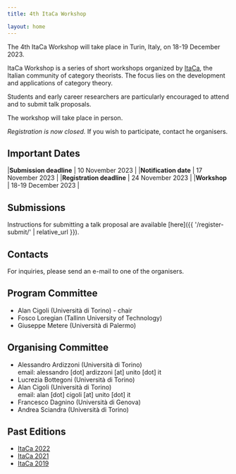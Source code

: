 ```yaml
---
title: 4th ItaCa Workshop 

layout: home
---
```


The 4th ItaCa Workshop will take place in Turin, Italy, on 18-19 December 2023. 

ItaCa Workshop is a series of short workshops organized by [ItaCa](https://progetto-itaca.github.io), the Italian community of category theorists. The focus lies on the development and applications of category theory.

Students and early career researchers are particularly encouraged to attend and to submit talk proposals.

The workshop will take place in person.

*Registration is now closed.* If you wish to participate, contact he organisers. 


## Important Dates

|**Submission deadline**   | 10 November 2023    |
|**Notification date**     | 17 November 2023    |
|**Registration deadline** | 24 November 2023    |
|**Workshop**              | 18-19 December 2023 |


## Submissions

Instructions for submitting a talk proposal are available [here]({{ '/register-submit/' | relative_url }}). 

## Contacts 

For inquiries, please send an e-mail to one of the organisers. 


## Program Committee
* Alan Cigoli (Università di Torino) - chair 
* Fosco Loregian (Tallinn University of Technology) 
* Giuseppe Metere (Università di Palermo) 

## Organising Committee 
* Alessandro Ardizzoni (Università di Torino)  
  email: alessandro [dot] ardizzoni [at] unito [dot] it 
* Lucrezia Bottegoni (Università di Torino) 
* Alan Cigoli (Università di Torino)  
  email: alan [dot] cigoli [at] unito [dot] it 
* Francesco Dagnino (Università di Genova) 
* Andrea Sciandra (Università di Torino) 

## Past Editions 
* [ItaCa 2022](https://progetto-itaca.github.io/ItaCa-22/) 
* [ItaCa 2021](https://genoa-logic-group.github.io/itaca-workshop-2021/)
* [ItaCa 2019](http://www.mat.unimi.it/users/itaca/) 




